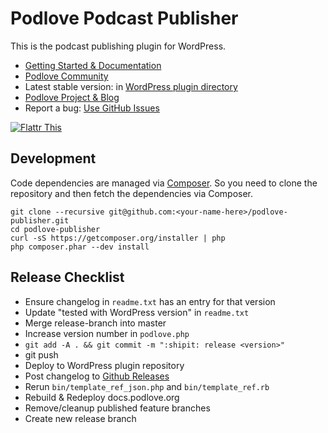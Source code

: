 # Podlove Podcast Publisher

This is the podcast publishing plugin for WordPress.

- [Getting Started & Documentation][6]
- [Podlove Community][9]
- Latest stable version: in [WordPress plugin directory][3]
- [Podlove Project & Blog][7]
- Report a bug: [Use GitHub Issues][5]

[![Flattr This][2]][1]

## Development

Code dependencies are managed via [Composer](http://getcomposer.org/). So you need to clone the repository and then fetch the dependencies via Composer.

```
git clone --recursive git@github.com:<your-name-here>/podlove-publisher.git
cd podlove-publisher
curl -sS https://getcomposer.org/installer | php
php composer.phar --dev install
```

## Release Checklist

- Ensure changelog in `readme.txt` has an entry for that version
- Update "tested with WordPress version" in `readme.txt`
- Merge release-branch into master
- Increase version number in `podlove.php`
- `git add -A . && git commit -m ":shipit: release <version>"`
- git push
- Deploy to WordPress plugin repository
- Post changelog to [Github Releases][8]
- Rerun `bin/template_ref_json.php` and `bin/template_ref.rb`
- Rebuild & Redeploy docs.podlove.org
- Remove/cleanup published feature branches
- Create new release branch


[1]: http://flattr.com/thing/728463/Podlove-Podcasting-Plugin-for-WordPress
[2]: http://api.flattr.com/button/flattr-badge-large.png (Flattr This)
[3]: http://wordpress.org/plugins/podlove-podcasting-plugin-for-wordpress/
[4]: https://trello.com/b/zB4mKQlD/podlove-publisher
[5]: https://github.com/podlove/podlove-publisher/issues
[6]: http://docs.podlove.org/
[7]: http://podlove.org/
[8]: https://github.com/podlove/podlove-publisher/releases
[9]: https://community.podlove.org/